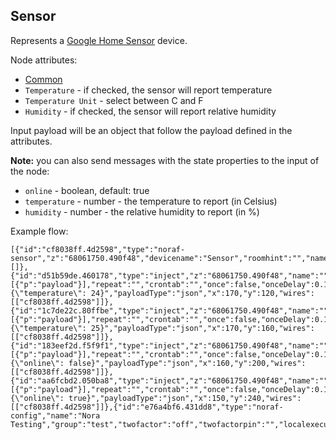## Sensor

Represents a [Google Home Sensor](https://developers.google.com/assistant/smarthome/guides/sensor) device.

Node attributes:
- [Common](../common.md)
- `Temperature` - if checked, the sensor will report temperature
- `Temperature Unit` - select between C and F
- `Humidity` - if checked, the sensor will report relative humidity

Input payload will be an object that follow the payload defined in the attributes.

**Note:** you can also send messages with the state properties to the input of the node:
- `online` - boolean, default: true
- `temperature` - number - the temperature to report (in Celsius)
- `humidity` - number - the relative humidity to report (in %)

Example flow:
```
[{"id":"cf8038ff.4d2598","type":"noraf-sensor","z":"68061750.490f48","devicename":"Sensor","roomhint":"","name":"","temperature":true,"unit":"C","humidity":false,"passthru":false,"nora":"e76a4bf6.431dd8","x":420,"y":120,"wires":[]},{"id":"d51b59de.460178","type":"inject","z":"68061750.490f48","name":"","props":[{"p":"payload"}],"repeat":"","crontab":"","once":false,"onceDelay":0.1,"topic":"","payload":"{\"temperature\": 24}","payloadType":"json","x":170,"y":120,"wires":[["cf8038ff.4d2598"]]},{"id":"1c7de22c.80ffbe","type":"inject","z":"68061750.490f48","name":"","props":[{"p":"payload"}],"repeat":"","crontab":"","once":false,"onceDelay":0.1,"topic":"","payload":"{\"temperature\": 25}","payloadType":"json","x":170,"y":160,"wires":[["cf8038ff.4d2598"]]},{"id":"183eef2d.f5f9f1","type":"inject","z":"68061750.490f48","name":"","props":[{"p":"payload"}],"repeat":"","crontab":"","once":false,"onceDelay":0.1,"topic":"","payload":"{\"online\": false}","payloadType":"json","x":160,"y":200,"wires":[["cf8038ff.4d2598"]]},{"id":"aa6fcbd2.050ba8","type":"inject","z":"68061750.490f48","name":"","props":[{"p":"payload"}],"repeat":"","crontab":"","once":false,"onceDelay":0.1,"topic":"","payload":"{\"online\": true}","payloadType":"json","x":150,"y":240,"wires":[["cf8038ff.4d2598"]]},{"id":"e76a4bf6.431dd8","type":"noraf-config","name":"Nora Testing","group":"test","twofactor":"off","twofactorpin":"","localexecution":true,"structure":""}]
```
